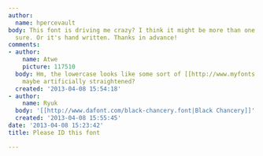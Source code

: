 ```yaml
---
author:
  name: hpercevault
body: This font is driving me crazy? I think it might be more than one but I'm not
  sure. Or it's hand written. Thanks in advance!
comments:
- author:
    name: Atwe
    picture: 117510
  body: Hm, the lowercase looks like some sort of [[http://www.myfonts.com/search/chancery/fonts/|chancery]],
    maybe artificially straightened?
  created: '2013-04-08 15:54:18'
- author:
    name: Ryuk
  body: '[[http://www.dafont.com/black-chancery.font|Black Chancery]]'
  created: '2013-04-08 15:55:45'
date: '2013-04-08 15:23:42'
title: Please ID this font

---
```

